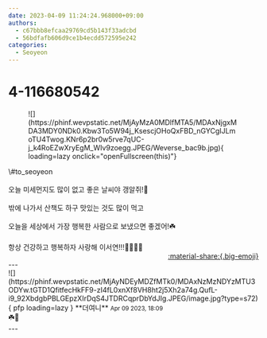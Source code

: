 ```yaml
---
date: 2023-04-09 11:24:24.968000+09:00
authors:
  - c67bbb8efcaa29769cd5b143f33adcbd
  - 56bdfafb606d9ce1b4ecdd572595e242
categories:
  - Seoyeon
---
```


# 4-116680542

<div class="post-container" markdown="1">
<div class="content-container md-sidebar__scrollwrap" markdown="1">


<figure markdown="1">
![](https://phinf.wevpstatic.net/MjAyMzA0MDlfMTA5/MDAxNjgxMDA3MDY0NDk0.Kbw3To5W94j_KsescjOHoQxFBD_nGYCgIJLmoTU4Twog.KNr6p2br0w5rve7qUC-j_k4RoEZwXryEgM_WIv9zoegg.JPEG/Weverse_bac9b.jpg){ loading=lazy onclick="openFullscreen(this)"}
</figure>
\#to_seoyeon <br><br>오늘 미세먼지도 많이 없고 좋은 날씨야 갱알쥐!🐶<br><br>밖에 나가서 산책도 하구 맛있는 것도 많이 먹고<br><br>오늘을 세상에서 가장 행복한 사람으로 보냈으면 좋겠어!☘️<br><br>항상 건강하고 행복하자 사랑해 이서연!!!💚🫶🏻💚

</div>
</div>

<div style="text-align: right;" markdown="1">
<a href="https://weverse.io/fromis9/fanpost/4-116680542" style="text-align: right;">:material-share:{.big-emoji}</a>
</div>
---

<div class="comments-container md-sidebar__scrollwrap" markdown="1">
<div class="comment" markdown="1">
<div class='id-container' markdown="1">
![](https://phinf.wevpstatic.net/MjAyNDEyMDZfMTk0/MDAxNzMzNDYzMTU3ODYw.tGTD1QfitfecHkFF9-zI4fL0xnXf8VH8ht2j5Xh2a74g.QufL-i9_92XbdgbPBLGEpzXIrDqS4JTDRCqprDbYdJIg.JPEG/image.jpg?type=s72){ pfp loading=lazy }
**<span class="artist">더여니</span>** <small>Apr 09 2023, 18:09</small><br>
</div>
<div class='comment-body' markdown="1">
☘️💚
</div>
</div>
</div>
---
